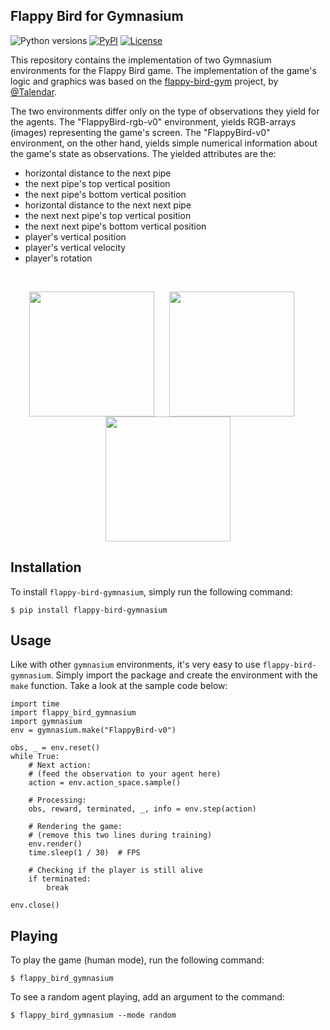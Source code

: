 ## Flappy Bird for Gymnasium

![Python versions](https://img.shields.io/pypi/pyversions/flappy-bird-gymnasium)
[![PyPI](https://img.shields.io/pypi/v/flappy-bird-gymnasium)](https://pypi.org/project/flappy-bird-gymnasium/)
[![License](https://img.shields.io/github/license/markub3327/flappy-bird-gymnasium)](https://github.com/markub3327/flappy-bird-gymnasium/blob/master/LICENSE)

This repository contains the implementation of two Gymnasium environments for
the Flappy Bird game. The implementation of the game's logic and graphics was
based on the [flappy-bird-gym](https://github.com/Talendar/flappy-bird-gym) project, by
[@Talendar](https://github.com/Talendar). 

The two environments differ only on the type of observations they yield for the
agents. The "FlappyBird-rgb-v0" environment, yields RGB-arrays (images)
representing the game's screen. The "FlappyBird-v0" environment, on the other
hand, yields simple numerical information about the game's state as
observations. The yielded attributes are the:

* horizontal distance to the next pipe
* the next pipe's top vertical position
* the next pipe's bottom vertical position
* horizontal distance to the next next pipe
* the next next pipe's top vertical position
* the next next pipe's bottom vertical position
* player's vertical position
* player's vertical velocity
* player's rotation

<br>

<p align="center">
  <img align="center" 
       src="https://github.com/markub3327/flappy-bird-gymnasium/blob/main/imgs/yellow_bird_playing.gif?raw=true" 
       width="200"/>
  &nbsp;&nbsp;&nbsp;&nbsp;
  <img align="center" 
       src="https://github.com/markub3327/flappy-bird-gymnasium/blob/main/imgs/red_bird_start_screen.gif?raw=true" 
       width="200"/>
  &nbsp;&nbsp;&nbsp;&nbsp;
  <img align="center" 
       src="https://github.com/markub3327/flappy-bird-gymnasium/blob/main/imgs/blue_bird_playing.gif?raw=true" 
       width="200"/>
</p>

## Installation

To install `flappy-bird-gymnasium`, simply run the following command:

    $ pip install flappy-bird-gymnasium
    
## Usage

Like with other `gymnasium` environments, it's very easy to use `flappy-bird-gymnasium`.
Simply import the package and create the environment with the `make` function.
Take a look at the sample code below:

```
import time
import flappy_bird_gymnasium
import gymnasium
env = gymnasium.make("FlappyBird-v0")

obs, _ = env.reset()
while True:
    # Next action:
    # (feed the observation to your agent here)
    action = env.action_space.sample()

    # Processing:
    obs, reward, terminated, _, info = env.step(action)
    
    # Rendering the game:
    # (remove this two lines during training)
    env.render()
    time.sleep(1 / 30)  # FPS
    
    # Checking if the player is still alive
    if terminated:
        break

env.close()
```

## Playing

To play the game (human mode), run the following command:

    $ flappy_bird_gymnasium
    
To see a random agent playing, add an argument to the command:

    $ flappy_bird_gymnasium --mode random
